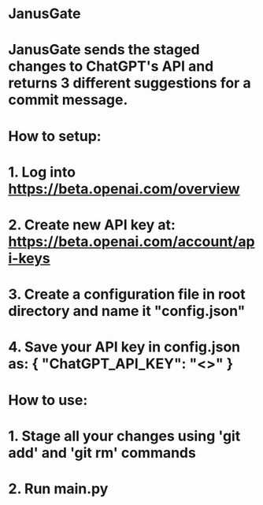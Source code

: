 # JanusGate

# JanusGate sends the staged changes to ChatGPT's API and returns 3 different suggestions for a commit message.

#

# How to setup:

# 1. Log into https://beta.openai.com/overview

# 2. Create new API key at: https://beta.openai.com/account/api-keys

# 3. Create a configuration file in root directory and name it "config.json"

# 4. Save your API key in config.json as: { "ChatGPT_API_KEY": "<<YOUR API KEY>>" }

#

# How to use:

# 1. Stage all your changes using 'git add' and 'git rm' commands

# 2. Run main.py
